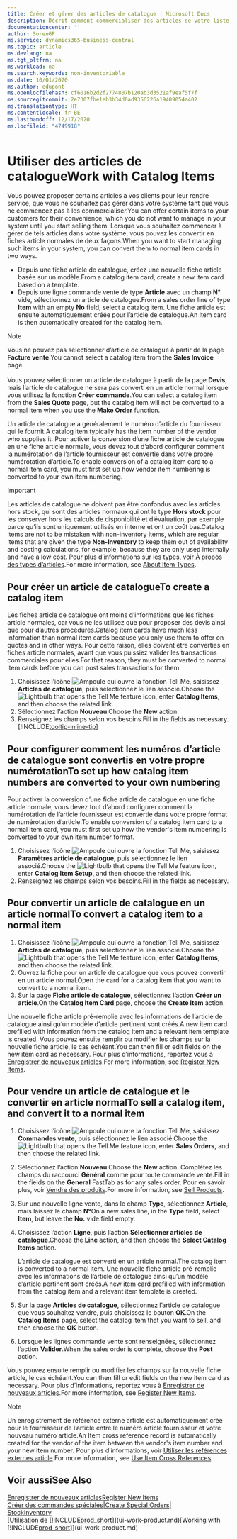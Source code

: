 ```yaml
---
title: Créer et gérer des articles de catalogue | Microsoft Docs
description: Décrit comment commercialiser des articles de votre liste de fournisseurs d’articles mais pas dans votre propre liste d’articles.
documentationcenter: ''
author: SorenGP
ms.service: dynamics365-business-central
ms.topic: article
ms.devlang: na
ms.tgt_pltfrm: na
ms.workload: na
ms.search.keywords: non-inventoriable
ms.date: 10/01/2020
ms.author: edupont
ms.openlocfilehash: cf6016b2d2f2774807b120ab3d3521af9eaf5f7f
ms.sourcegitcommit: 2e7307fbe1eb3b34d0ad9356226a19409054a402
ms.translationtype: HT
ms.contentlocale: fr-BE
ms.lasthandoff: 12/17/2020
ms.locfileid: "4749918"
---
```

# <a name="work-with-catalog-items"></a><span data-ttu-id="bded6-103">Utiliser des articles de catalogue</span><span class="sxs-lookup"><span data-stu-id="bded6-103">Work with Catalog Items</span></span>
<span data-ttu-id="bded6-104">Vous pouvez proposer certains articles à vos clients pour leur rendre service, que vous ne souhaitez pas gérer dans votre système tant que vous ne commencez pas à les commercialiser.</span><span class="sxs-lookup"><span data-stu-id="bded6-104">You can offer certain items to your customers for their convenience, which you do not want to manage in your system until you start selling them.</span></span> <span data-ttu-id="bded6-105">Lorsque vous souhaitez commencer à gérer de tels articles dans votre système, vous pouvez les convertir en fiches article normales de deux façons.</span><span class="sxs-lookup"><span data-stu-id="bded6-105">When you want to start managing such items in your system, you can convert them to normal item cards in two ways.</span></span>

* <span data-ttu-id="bded6-106">Depuis une fiche article de catalogue, créez une nouvelle fiche article basée sur un modèle.</span><span class="sxs-lookup"><span data-stu-id="bded6-106">From a catalog item card, create a new item card based on a template.</span></span>
* <span data-ttu-id="bded6-107">Depuis une ligne commande vente de type **Article** avec un champ **N°** vide, sélectionnez un article de catalogue.</span><span class="sxs-lookup"><span data-stu-id="bded6-107">From a sales order line of type **Item** with an empty **No** field, select a catalog item.</span></span> <span data-ttu-id="bded6-108">Une fiche article est ensuite automatiquement créée pour l’article de catalogue.</span><span class="sxs-lookup"><span data-stu-id="bded6-108">An item card is then automatically created for the catalog item.</span></span>

> [!NOTE]  
> <span data-ttu-id="bded6-109">Vous ne pouvez pas sélectionner d’article de catalogue à partir de la page **Facture vente**.</span><span class="sxs-lookup"><span data-stu-id="bded6-109">You cannot select a catalog item from the **Sales Invoice** page.</span></span><br /><br />
> <span data-ttu-id="bded6-110">Vous pouvez sélectionner un article de catalogue à partir de la page **Devis**, mais l’article de catalogue ne sera pas converti en un article normal lorsque vous utilisez la fonction **Créer commande**.</span><span class="sxs-lookup"><span data-stu-id="bded6-110">You can select a catalog item from the **Sales Quote** page, but the catalog item will not be converted to a normal item when you use the **Make Order** function.</span></span>

<span data-ttu-id="bded6-111">Un article de catalogue a généralement le numéro d’article du fournisseur qui le fournit.</span><span class="sxs-lookup"><span data-stu-id="bded6-111">A catalog item typically has the item number of the vendor who supplies it.</span></span> <span data-ttu-id="bded6-112">Pour activer la conversion d’une fiche article de catalogue en une fiche article normale, vous devez tout d’abord configurer comment la numérotation de l’article fournisseur est convertie dans votre propre numérotation d’article.</span><span class="sxs-lookup"><span data-stu-id="bded6-112">To enable conversion of a catalog item card to a normal item card, you must first set up how vendor item numbering is converted to your own item numbering.</span></span>   

> [!Important]
> <span data-ttu-id="bded6-113">Les articles de catalogue ne doivent pas être confondus avec les articles hors stock, qui sont des articles normaux qui ont le type **Hors stock** pour les conserver hors les calculs de disponibilité et d’évaluation, par exemple parce qu’ils sont uniquement utilisés en interne et ont un coût bas.</span><span class="sxs-lookup"><span data-stu-id="bded6-113">Catalog items are not to be mistaken with non-inventory items, which are regular items that are given the type **Non-Inventory** to keep them out of availability and costing calculations, for example, because they are only used internally and have a low cost.</span></span> <span data-ttu-id="bded6-114">Pour plus d’informations sur les types, voir [À propos des types d’articles](inventory-about-item-types.md).</span><span class="sxs-lookup"><span data-stu-id="bded6-114">For more information, see [About Item Types](inventory-about-item-types.md).</span></span>

## <a name="to-create-a-catalog-item"></a><span data-ttu-id="bded6-115">Pour créer un article de catalogue</span><span class="sxs-lookup"><span data-stu-id="bded6-115">To create a catalog item</span></span>
<span data-ttu-id="bded6-116">Les fiches article de catalogue ont moins d’informations que les fiches article normales, car vous ne les utilisez que pour proposer des devis ainsi que pour d’autres procédures.</span><span class="sxs-lookup"><span data-stu-id="bded6-116">Catalog item cards have much less information than normal item cards because you only use them to offer on quotes and in other ways.</span></span> <span data-ttu-id="bded6-117">Pour cette raison, elles doivent être converties en fiches article normales, avant que vous puissiez valider les transactions commerciales pour elles.</span><span class="sxs-lookup"><span data-stu-id="bded6-117">For that reason, they must be converted to normal item cards before you can post sales transactions for them.</span></span>

1. <span data-ttu-id="bded6-118">Choisissez l’icône ![Ampoule qui ouvre la fonction Tell Me](media/ui-search/search_small.png "Dites-moi ce que vous voulez faire"), saisissez **Articles de catalogue**, puis sélectionnez le lien associé.</span><span class="sxs-lookup"><span data-stu-id="bded6-118">Choose the ![Lightbulb that opens the Tell Me feature](media/ui-search/search_small.png "Tell me what you want to do") icon, enter **Catalog Items**, and then choose the related link.</span></span>
2. <span data-ttu-id="bded6-119">Sélectionnez l’action **Nouveau**.</span><span class="sxs-lookup"><span data-stu-id="bded6-119">Choose the **New** action.</span></span>
3. <span data-ttu-id="bded6-120">Renseignez les champs selon vos besoins.</span><span class="sxs-lookup"><span data-stu-id="bded6-120">Fill in the fields as necessary.</span></span> [!INCLUDE[tooltip-inline-tip](includes/tooltip-inline-tip_md.md)]

## <a name="to-set-up-how-catalog-item-numbers-are-converted-to-your-own-numbering"></a><span data-ttu-id="bded6-121">Pour configurer comment les numéros d’article de catalogue sont convertis en votre propre numérotation</span><span class="sxs-lookup"><span data-stu-id="bded6-121">To set up how catalog item numbers are converted to your own numbering</span></span>
<span data-ttu-id="bded6-122">Pour activer la conversion d’une fiche article de catalogue en une fiche article normale, vous devez tout d’abord configurer comment la numérotation de l’article fournisseur est convertie dans votre propre format de numérotation d’article.</span><span class="sxs-lookup"><span data-stu-id="bded6-122">To enable conversion of a catalog item card to a normal item card, you must first set up how the vendor's item numbering is converted to your own item number format.</span></span>

1. <span data-ttu-id="bded6-123">Choisissez l’icône ![Ampoule qui ouvre la fonction Tell Me](media/ui-search/search_small.png "Dites-moi ce que vous voulez faire"), saisissez **Paramètres article de catalogue**, puis sélectionnez le lien associé.</span><span class="sxs-lookup"><span data-stu-id="bded6-123">Choose the ![Lightbulb that opens the Tell Me feature](media/ui-search/search_small.png "Tell me what you want to do") icon, enter **Catalog Item Setup**, and then choose the related link.</span></span>
2. <span data-ttu-id="bded6-124">Renseignez les champs selon vos besoins.</span><span class="sxs-lookup"><span data-stu-id="bded6-124">Fill in the fields as necessary.</span></span>

## <a name="to-convert-a-catalog-item-to-a-normal-item"></a><span data-ttu-id="bded6-125">Pour convertir un article de catalogue en un article normal</span><span class="sxs-lookup"><span data-stu-id="bded6-125">To convert a catalog item to a normal item</span></span>
1. <span data-ttu-id="bded6-126">Choisissez l’icône ![Ampoule qui ouvre la fonction Tell Me](media/ui-search/search_small.png "Dites-moi ce que vous voulez faire"), saisissez **Articles de catalogue**, puis sélectionnez le lien associé.</span><span class="sxs-lookup"><span data-stu-id="bded6-126">Choose the ![Lightbulb that opens the Tell Me feature](media/ui-search/search_small.png "Tell me what you want to do") icon, enter **Catalog Items**, and then choose the related link.</span></span>
2. <span data-ttu-id="bded6-127">Ouvrez la fiche pour un article de catalogue que vous pouvez convertir en un article normal.</span><span class="sxs-lookup"><span data-stu-id="bded6-127">Open the card for a catalog item that you want to convert to a normal item.</span></span>
3. <span data-ttu-id="bded6-128">Sur la page **Fiche article de catalogue**, sélectionnez l’action **Créer un article**.</span><span class="sxs-lookup"><span data-stu-id="bded6-128">On the **Catalog Item Card** page, choose the **Create Item** action.</span></span>

<span data-ttu-id="bded6-129">Une nouvelle fiche article pré-remplie avec les informations de l’article de catalogue ainsi qu’un modèle d’article pertinent sont créés.</span><span class="sxs-lookup"><span data-stu-id="bded6-129">A new item card prefilled with information from the catalog item and a relevant item template is created.</span></span> <span data-ttu-id="bded6-130">Vous pouvez ensuite remplir ou modifier les champs sur la nouvelle fiche article, le cas échéant.</span><span class="sxs-lookup"><span data-stu-id="bded6-130">You can then fill or edit fields on the new item card as necessary.</span></span> <span data-ttu-id="bded6-131">Pour plus d’informations, reportez vous à [Enregistrer de nouveaux articles](inventory-how-register-new-items.md).</span><span class="sxs-lookup"><span data-stu-id="bded6-131">For more information, see [Register New Items](inventory-how-register-new-items.md).</span></span>

## <a name="to-sell-a-catalog-item-and-convert-it-to-a-normal-item"></a><span data-ttu-id="bded6-132">Pour vendre un article de catalogue et le convertir en article normal</span><span class="sxs-lookup"><span data-stu-id="bded6-132">To sell a catalog item, and convert it to a normal item</span></span>
1. <span data-ttu-id="bded6-133">Choisissez l’icône ![Ampoule qui ouvre la fonction Tell Me](media/ui-search/search_small.png "Dites-moi ce que vous voulez faire"), saisissez **Commandes vente**, puis sélectionnez le lien associé.</span><span class="sxs-lookup"><span data-stu-id="bded6-133">Choose the ![Lightbulb that opens the Tell Me feature](media/ui-search/search_small.png "Tell me what you want to do") icon, enter **Sales Orders**, and then choose the related link.</span></span>
2. <span data-ttu-id="bded6-134">Sélectionnez l’action **Nouveau**.</span><span class="sxs-lookup"><span data-stu-id="bded6-134">Choose the **New** action.</span></span> <span data-ttu-id="bded6-135">Complétez les champs du raccourci **Général** comme pour toute commande vente.</span><span class="sxs-lookup"><span data-stu-id="bded6-135">Fill in the fields on the **General** FastTab as for any sales order.</span></span> <span data-ttu-id="bded6-136">Pour en savoir plus, voir [Vendre des produits](sales-how-sell-products.md).</span><span class="sxs-lookup"><span data-stu-id="bded6-136">For more information, see [Sell Products](sales-how-sell-products.md).</span></span>
3. <span data-ttu-id="bded6-137">Sur une nouvelle ligne vente, dans le champ **Type**, sélectionnez **Article**, mais laissez le champ **N°**</span><span class="sxs-lookup"><span data-stu-id="bded6-137">On a new sales line, in the **Type** field, select **Item**, but leave the **No.**</span></span> <span data-ttu-id="bded6-138">vide.</span><span class="sxs-lookup"><span data-stu-id="bded6-138">field empty.</span></span>
4. <span data-ttu-id="bded6-139">Choisissez l’action **Ligne**, puis l’action **Sélectionner articles de catalogue**.</span><span class="sxs-lookup"><span data-stu-id="bded6-139">Choose the **Line** action, and then choose the **Select Catalog Items** action.</span></span>

    <span data-ttu-id="bded6-140">L’article de catalogue est converti en un article normal.</span><span class="sxs-lookup"><span data-stu-id="bded6-140">The catalog item is converted to a normal item.</span></span> <span data-ttu-id="bded6-141">Une nouvelle fiche article pré-remplie avec les informations de l’article de catalogue ainsi qu’un modèle d’article pertinent sont créés.</span><span class="sxs-lookup"><span data-stu-id="bded6-141">A new item card prefilled with information from the catalog item and a relevant item template is created.</span></span>
5. <span data-ttu-id="bded6-142">Sur la page **Articles de catalogue**, sélectionnez l’article de catalogue que vous souhaitez vendre, puis choisissez le bouton **OK**.</span><span class="sxs-lookup"><span data-stu-id="bded6-142">On the **Catalog Items** page, select the catalog item that you want to sell, and then choose the **OK** button.</span></span>
6. <span data-ttu-id="bded6-143">Lorsque les lignes commande vente sont renseignées, sélectionnez l’action **Valider**.</span><span class="sxs-lookup"><span data-stu-id="bded6-143">When the sales order is complete, choose the **Post** action.</span></span>

<span data-ttu-id="bded6-144">Vous pouvez ensuite remplir ou modifier les champs sur la nouvelle fiche article, le cas échéant.</span><span class="sxs-lookup"><span data-stu-id="bded6-144">You can then fill or edit fields on the new item card as necessary.</span></span> <span data-ttu-id="bded6-145">Pour plus d’informations, reportez vous à [Enregistrer de nouveaux articles](inventory-how-register-new-items.md).</span><span class="sxs-lookup"><span data-stu-id="bded6-145">For more information, see [Register New Items](inventory-how-register-new-items.md).</span></span>

> [!NOTE]  
>   <span data-ttu-id="bded6-146">Un enregistrement de référence externe article est automatiquement créé pour le fournisseur de l’article entre le numéro article fournisseur et votre nouveau numéro article.</span><span class="sxs-lookup"><span data-stu-id="bded6-146">An Item cross reference record is automatically created for the vendor of the item between the vendor's item number and your new item number.</span></span> <span data-ttu-id="bded6-147">Pour plus d’informations, voir [Utiliser les références externes article](inventory-how-use-item-cross-refs.md).</span><span class="sxs-lookup"><span data-stu-id="bded6-147">For more information, see [Use Item Cross References](inventory-how-use-item-cross-refs.md).</span></span>

## <a name="see-also"></a><span data-ttu-id="bded6-148">Voir aussi</span><span class="sxs-lookup"><span data-stu-id="bded6-148">See Also</span></span>
[<span data-ttu-id="bded6-149">Enregistrer de nouveaux articles</span><span class="sxs-lookup"><span data-stu-id="bded6-149">Register New Items</span></span>](inventory-how-register-new-items.md)  
<span data-ttu-id="bded6-150">[Créer des commandes spéciales](sales-how-to-create-special-orders.md)|</span><span class="sxs-lookup"><span data-stu-id="bded6-150">[Create Special Orders](sales-how-to-create-special-orders.md)|</span></span>  
[<span data-ttu-id="bded6-151">Stock</span><span class="sxs-lookup"><span data-stu-id="bded6-151">Inventory</span></span>](inventory-manage-inventory.md)  
<span data-ttu-id="bded6-152">[Utilisation de [!INCLUDE[prod_short](includes/prod_short.md)]](ui-work-product.md)</span><span class="sxs-lookup"><span data-stu-id="bded6-152">[Working with [!INCLUDE[prod_short](includes/prod_short.md)]](ui-work-product.md)</span></span>
